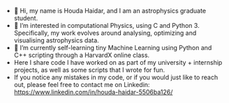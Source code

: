 - 👋 Hi, my name is Houda Haidar, and I am an astrophysics graduate student.
- 👀 I’m interested in computational Physics, using C and Python 3. Specifically, my work evolves around  analysing, optimizing and visualising astrophysics data.
- 🌱 I’m currently self-learning tiny Machine Learning using Python and C++ scripting through a HarvardX online class.
- Here I share code I have worked on as part of my university + internship projects, as well as some scripts that I wrote for fun. 
- If you notice any mistakes in my code, or if you would just like to reach out,  please feel free to contact me on Linkedin: https://www.linkedin.com/in/houda-haidar-5506ba126/


